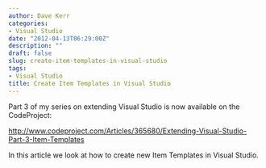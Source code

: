 ```yaml
---
author: Dave Kerr
categories:
- Visual Studio
date: "2012-04-13T06:29:00Z"
description: ""
draft: false
slug: create-item-templates-in-visual-studio
tags:
- Visual Studio
title: Create Item Templates in Visual Studio
---
```



<p>Part 3 of my series on extending Visual Studio is now available on the CodeProject:</p>
<p><a href="http://www.codeproject.com/Articles/365680/Extending-Visual-Studio-Part-3-Item-Templates">http://www.codeproject.com/Articles/365680/Extending-Visual-Studio-Part-3-Item-Templates</a></p>
<p>In this article we look at how to create new Item Templates in Visual Studio.</p>

